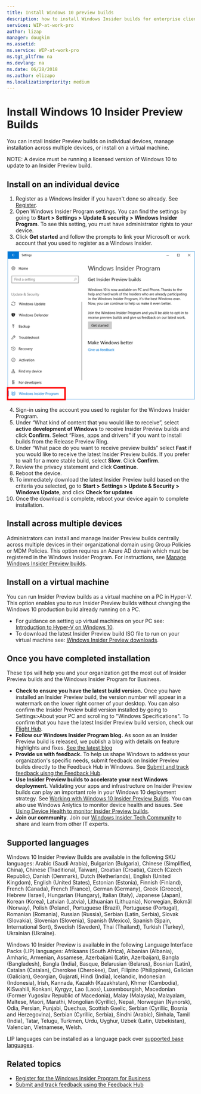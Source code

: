 ```yaml
---
title: Install Windows 10 preview builds
description: how to install Windows Insider builds for enterprise client devices
services: WIP-at-work-pro
author: lizap
manager: dougkim
ms.assetid: 
ms.service: WIP-at-work-pro
ms.tgt_pltfrm: na
ms.devlang: na
ms.date: 06/28/2018
ms.author: elizapo
ms.localizationpriority: medium
---
```


# Install Windows 10 Insider Preview Builds
You can install Insider Preview builds on individual devices, manage installation across multiple devices, or install on a virtual machine. 

NOTE: A device must be running a licensed version of Windows 10 to update to an Insider Preview build. 

## Install on an individual device 
1. Register as a Windows Insider if you haven't done so already. See [Register](wip-4-biz-register.md). 
2. Open Windows Insider Program settings. You can find the settings by going to __Start > Settings > Update & security > Windows Insider Program__. To see this setting, you must have administrator rights to your device.
3. Click __Get started__ and follow the prompts to link your Microsoft or work account that you used to register as a Windows Insider. 

![alt text](images/wip4biz_prompts.png "Get started button for installing WIP builds")

4. Sign-in using the account you used to register for the Windows Insider Program.  
5. Under “What kind of content that you would like to receive”, select __active development of Windows__ to receive Insider Preview builds and click __Confirm__. Select “Fixes, apps and drivers” if you want to install builds from the Release Preview Ring. 
6. Under “What pace do you want to receive preview builds” select __Fast__ if you would like to receive the latest Insider Preview builds. If you prefer to wait for a more stable build, select __Slow__. Click __Confirm__. 
7. Review the privacy statement and click __Continue__.
8. Reboot the device. 
9. To immediately download the latest Insider Preview build based on the criteria you selected, go to __Start > Settings > Update & Security > Windows Update__, and click __Check for updates__ 
10. Once the download is complete, reboot your device again to complete installation. 

## Install across multiple devices 
Administrators can install and manage Insider Preview builds centrally across multiple devices in their organizational domain using Group Policies or MDM Policies. This option requires an Azure AD domain which must be registered in the Windows Insider Program. For instructions, see [Manage Windows Insider Preview builds](wip-4-biz-manage.md).

## Install on a virtual machine
You can run Insider Preview builds as a virtual machine on a PC in Hyper-V. This option enables you to run Insider Preview builds without changing the Windows 10 production build already running on a PC.
* For guidance on setting up virtual machines on your PC see: [Introduction to Hyper-V on Windows 10](https://docs.microsoft.com/virtualization/hyper-v-on-windows/about/).
* To download the latest Insider Preview build ISO file to run on your virtual machine see: [Windows Insider Preview downloads](https://www.microsoft.com/en-us/software-download/windowsinsiderpreviewadvanced).

## Once you have completed installation
These tips will help you and your organization get the most out of Insider Preview builds and the Windows Insider Program for Business. 
* __Check to ensure you have the latest build version.__ Once you have installed an Insider Preview build, the version number will appear in a watermark on the lower right corner of your desktop. You can also confirm the Insider Preview build version installed by going to Settings>About your PC and scrolling to "Windows Specifications". To confirm that you have the latest Insider Preview build version, check our [Flight Hub](https://docs.microsoft.com/en-us/windows-insider/flight-hub/).  
* __Follow our Windows Insider Program blog.__ As soon as an Insider Preview build is released, we publish a blog with details on feature highlights and fixes. [See the latest blog](https://blogs.windows.com/windowsexperience/tag/windows-insider-program/#ft9PuorWX0ODx38J.97)
* __Provide us with feedback.__ To help us shape Windows to address your organization's specific needs, submit feedback on Insider Preview builds directly to the Feedback Hub in Windows. See [Submit and track feedback uisng the Feedback Hub](wip-4-biz-feedback.md). 
* __Use Insider Preview builds to accelerate your next Windows deployment.__ Validating your apps and infrastructure on Insider Preview builds can play an important role in your Windows 10 deployment strategy. See [Working with Windows 10 Insider Preview Builds](wip-4-biz-explore-and-validate.md). You can also use Windows Anlytics to monitor device health and issues. See [Using Device Health to monitor Insider Preview builds](https://insider.windows.com/en-us/for-business-device-health/). 
* __Join our community__. Join our [Windows Insider Tech Community](https://techcommunity.microsoft.com/t5/Windows-Insider-Program/bd-p/WindowsInsiderProgram) to share and learn from other IT experts.

## Supported languages
Windows 10 Insider Preview Builds are available in the following SKU languages:
Arabic (Saudi Arabia), Bulgarian (Bulgaria), Chinese (Simplified, China), Chinese (Traditional, Taiwan), Croatian (Croatia), Czech (Czech Republic), Danish (Denmark), Dutch (Netherlands), English (United Kingdom), English (United States), Estonian (Estonia), Finnish (Finland), French (Canada), French (France), German (Germany), Greek (Greece), Hebrew (Israel), Hungarian (Hungary), Italian (Italy), Japanese (Japan), Korean (Korea), Latvian (Latvia), Lithuanian (Lithuania), Norwegian, Bokmål (Norway), Polish (Poland), Portuguese (Brazil), Portuguese (Portugal), Romanian (Romania), Russian (Russia), Serbian (Latin, Serbia), Slovak (Slovakia), Slovenian (Slovenia), Spanish (Mexico), Spanish (Spain, International Sort), Swedish (Sweden), Thai (Thailand), Turkish (Turkey), Ukrainian (Ukraine).

Windows 10 Insider Preview is available in the following Language Interface Packs (LIP) languages:
Afrikaans (South Africa), Albanian (Albania), Amharic, Armenian, Assamese, Azerbaijani (Latin, Azerbaijan), Bangla (Bangladesh), Bangla (India), Basque, Belarusian (Belarus), Bosnian (Latin), Catalan (Catalan), Cherokee (Cherokee), Dari, Filipino (Philippines), Galician (Galician), Georgian, Gujarati, Hindi (India), Icelandic, Indonesian (Indonesia), Irish, Kannada, Kazakh (Kazakhstan), Khmer (Cambodia), KiSwahili, Konkani, Kyrgyz, Lao (Laos), Luxembourgish, Macedonian (Former Yugoslav Republic of Macedonia), Malay (Malaysia), Malayalam, Maltese, Maori, Marathi, Mongolian (Cyrillic), Nepali, Norwegian (Nynorsk), Odia, Persian, Punjabi, Quechua, Scottish Gaelic, Serbian (Cyrillic, Bosnia and Herzegovina), Serbian (Cyrillic, Serbia), Sindhi (Arabic), Sinhala, Tamil (India), Tatar, Telugu, Turkmen, Urdu, Uyghur, Uzbek (Latin, Uzbekistan), Valencian, Vietnamese, Welsh.

LIP languages can be installed as a language pack over [supported base languages](https://support.microsoft.com/en-us/help/14236/language-packs).

## Related topics

* [Register for the Windows Insider Program for Business](wip-4-biz-register.md)
* [Submit and track feedback using the Feedback Hub](wip-4-biz-feedback.md)
